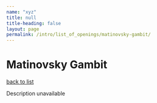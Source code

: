 ```yaml
---
name: "xyz"
title: null
title-heading: false
layout: page
permalink: /intro/list_of_openings/matinovsky-gambit/
---
```


# Matinovsky Gambit

[back to list](../../list_of_openings)

Description unavailable